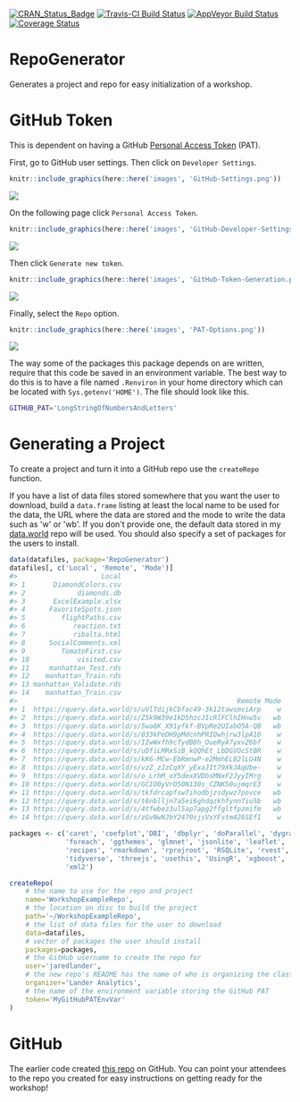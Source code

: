 <!-- README.md is generated from README.Rmd. Please edit that file -->
[![CRAN\_Status\_Badge](http://www.r-pkg.org/badges/version/RepoGenerator)](https://cran.r-project.org/package=RepoGenerator) [![Travis-CI Build Status](https://travis-ci.org/jaredlander/RepoGenerator.svg?branch=master)](https://travis-ci.org/jaredlander/RepoGenerator) [![AppVeyor Build Status](https://ci.appveyor.com/api/projects/status/github/jaredlander/RepoGenerator?branch=master&svg=true)](https://ci.appveyor.com/project/jaredlander/RepoGenerator) [![Coverage Status](https://img.shields.io/codecov/c/github/jaredlander/RepoGenerator/master.svg)](https://codecov.io/github/jaredlander/RepoGenerator?branch=master)

RepoGenerator
=============

Generates a project and repo for easy initialization of a workshop.

GitHub Token
============

This is dependent on having a GitHub [Personal Access Token](https://blog.github.com/2013-05-16-personal-api-tokens/) (PAT).

First, go to GitHub user settings. Then click on `Developer Settings`.

``` r
knitr::include_graphics(here::here('images', 'GitHub-Settings.png'))
```

![](C:/Users/jared/Documents/Consulting/OpenSource/RepoGenerator/images/GitHub-Settings.png)

On the following page click `Personal Access Token`.

``` r
knitr::include_graphics(here::here('images', 'GitHub-Developer-Settings.png'))
```

![](C:/Users/jared/Documents/Consulting/OpenSource/RepoGenerator/images/GitHub-Developer-Settings.png)

Then click `Generate new token`.

``` r
knitr::include_graphics(here::here('images', 'GitHub-Token-Generation.png'))
```

![](C:/Users/jared/Documents/Consulting/OpenSource/RepoGenerator/images/GitHub-Token-Generation.png)

Finally, select the `Repo` option.

``` r
knitr::include_graphics(here::here('images', 'PAT-Options.png'))
```

![](C:/Users/jared/Documents/Consulting/OpenSource/RepoGenerator/images/PAT-Options.png)

The way some of the packages this package depends on are written, require that this code be saved in an environment variable. The best way to do this is to have a file named `.Renviron` in your home directory which can be located with `Sys.getenv('HOME')`. The file should look like this.

``` sh
GITHUB_PAT='LongStringOfNumbersAndLetters'
```

Generating a Project
====================

To create a project and turn it into a GitHub repo use the `createRepo` function.

If you have a list of data files stored somewhere that you want the user to download, build a `data.frame` listing at least the local name to be used for the data, the URL where the data are stored and the mode to write the data such as 'w' or 'wb'. If you don't provide one, the default data stored in my [data.world](https://data.world/landeranalytics/training) repo will be used. You should also specify a set of packages for the users to install.

``` r
data(datafiles, package='RepoGenerator')
datafiles[, c('Local', 'Remote', 'Mode')]
#>                     Local
#> 1       DiamondColors.csv
#> 2             diamonds.db
#> 3       ExcelExample.xlsx
#> 4      FavoriteSpots.json
#> 5         flightPaths.csv
#> 6            reaction.txt
#> 7            ribalta.html
#> 8      SocialComments.xml
#> 9         TomatoFirst.csv
#> 10            visited.csv
#> 11     manhattan_Test.rds
#> 12    manhattan_Train.rds
#> 13 manhattan_Validate.rds
#> 14    manhattan_Train.csv
#>                                                       Remote Mode
#> 1  https://query.data.world/s/uVlTdijkCbfac49-3k12tawsmviArp    w
#> 2  https://query.data.world/s/Z5k9W39e1kD5hzcJIcRlFClhIHnw5v   wb
#> 3  https://query.data.world/s/5wa6K_X91yfkf-BVpRe2UIabO5A-QB   wb
#> 4  https://query.data.world/s/033kPeDH9pMdcnhPRIOwhjrw3lpA10    w
#> 5  https://query.data.world/s/IIwWxfh9cTydB8h_OueRyA7yxvZ6bf    w
#> 6  https://query.data.world/s/uDfiLMRxSiB_kQQhEt_LbDGVOcStBR    w
#> 7  https://query.data.world/s/kK6-MCw-EbRmnwP-e2MmhEL82lLU4N    w
#> 8  https://query.data.world/s/vzZ_zJzCqXY_yExaJIt79XkJAqUbe-    w
#> 9  https://query.data.world/s/o_LrhM_oY5dexXVDbsMNxF2JyyIMrg    w
#> 10 https://query.data.world/s/GCIO0yVrO50N130s_CZNK50ujmqrE3    w
#> 11 https://query.data.world/s/tkfdrcapfsw7ihodbjzsdywz7povce   wb
#> 12 https://query.data.world/s/t6nblljn7a5ei6ghdqzkhfynn7iu5b   wb
#> 13 https://query.data.world/s/4tfwbez3ul5ap7apg2ffgltfpzmifm   wb
#> 14 https://query.data.world/s/zGvNwNJbY2470sjsVxYFstm426SEf1    w
```

``` r
packages <- c('caret', 'coefplot','DBI', 'dbplyr', 'doParallel', 'dygraphs', 
              'foreach', 'ggthemes', 'glmnet', 'jsonlite', 'leaflet', 'odbc', 
              'recipes', 'rmarkdown', 'rprojroot', 'RSQLite', 'rvest', 
              'tidyverse', 'threejs', 'usethis', 'UsingR', 'xgboost', 'XML', 
              'xml2')
```

``` r
createRepo(
    # the name to use for the repo and project
    name='WorkshopExampleRepo', 
    # the location on disc to build the project
    path='~/WorkshopExampleRepo',
    # the list of data files for the user to download
    data=datafiles,
    # vector of packages the user should install
    packages=packages,
    # the GitHub username to create the repo for
    user='jaredlander',
    # the new repo's README has the name of who is organizing the class
    organizer='Lander Analytics',
    # the name of the environment variable storing the GitHub PAT
    token='MyGitHubPATEnvVar'
)
```

GitHub
======

The earlier code created [this repo](https://github.com/jaredlander/WorkshopExampleRepo) on GitHub. You can point your attendees to the repo you created for easy instructions on getting ready for the workshop!
